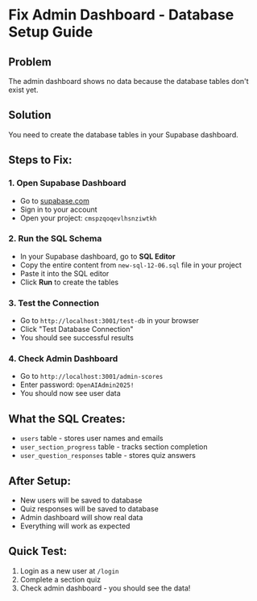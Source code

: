 # Fix Admin Dashboard - Database Setup Guide

## Problem
The admin dashboard shows no data because the database tables don't exist yet.

## Solution
You need to create the database tables in your Supabase dashboard.

## Steps to Fix:

### 1. Open Supabase Dashboard
- Go to [supabase.com](https://supabase.com)
- Sign in to your account
- Open your project: `cmspzqoqevlhsnziwtkh`

### 2. Run the SQL Schema
- In your Supabase dashboard, go to **SQL Editor**
- Copy the entire content from `new-sql-12-06.sql` file in your project
- Paste it into the SQL editor
- Click **Run** to create the tables

### 3. Test the Connection
- Go to `http://localhost:3001/test-db` in your browser
- Click "Test Database Connection"
- You should see successful results

### 4. Check Admin Dashboard
- Go to `http://localhost:3001/admin-scores`
- Enter password: `OpenAIAdmin2025!`
- You should now see user data

## What the SQL Creates:
- `users` table - stores user names and emails
- `user_section_progress` table - tracks section completion
- `user_question_responses` table - stores quiz answers

## After Setup:
- New users will be saved to database
- Quiz responses will be saved to database  
- Admin dashboard will show real data
- Everything will work as expected

## Quick Test:
1. Login as a new user at `/login`
2. Complete a section quiz
3. Check admin dashboard - you should see the data! 
